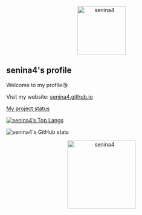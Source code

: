 <p align="center">
  <img alt="senina4" src="https://visage.surgeplay.com/face/512/e72aac60-5c46-46a3-aae6-98b0646a5030.png" width=128 height=128>
</p>

## senina4's profile

Welcome to my profile😘

Visit my website: [senina4.github.io](https://senina4.github.io)

[My project status](https://github.com/users/senina4/projects/11/views/1)

[![senina4’s Top Langs](https://github-readme-stats.vercel.app/api/top-langs/?username=senina4&layout=compact)](https://github.com/anuraghazra/github-readme-stats)

![senina4's GitHub stats](https://github-readme-stats.vercel.app/api?username=senina4&show_icons=true&theme=radical)

<p align="center">
  <img alt="senina4" src="https://github.com/senina4/senina4/assets/84493324/74f017fb-e34d-444f-82a7-d2b6bacfd690" width=180 height=180>
</p>
